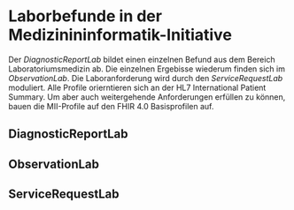 # Laborbefunde in der Medizinininformatik-Initiative

Der *DiagnosticReportLab* bildet einen einzelnen Befund aus dem Bereich Laboratoriumsmedizin ab. Die einzelnen Ergebisse wiederum finden sich im *ObservationLab*. Die Laboranforderung wird durch den *ServiceRequestLab* moduliert. Alle Profile orierntieren sich an der HL7 International Patient Summary. Um aber auch weitergehende Anforderungen erfüllen zu können, bauen die MII-Profile auf den FHIR 4.0 Basisprofilen auf. 

## DiagnosticReportLab

## ObservationLab

## ServiceRequestLab
